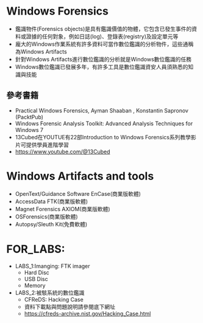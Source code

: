 # Windows Forensics
- 鑑識物件(Forensics objects)是具有鑑識價值的物體，它包含已發生事件的資料或證據的任何對象，例如日誌(log)、登錄表(registry)及設定單元等
- 龐大的Windows作業系統有許多資料可當作數位鑑識的分析物件，這些通稱為Windows Artifacts
- 針對Windows Artifacts進行數位鑑識的分析就是Windows數位鑑識的任務
- Windows數位鑑識已發展多年，有許多工具是數位鑑識資安人員須熟悉的知識與技能

## 參考書籍
- Practical Windows Forensics, Ayman Shaaban , Konstantin Sapronov (PacktPub)
- Windows Forensic Analysis Toolkit: Advanced Analysis Techniques for Windows 7
- 13Cubed在YOUTUE有22部Introduction to Windows Forensics系列教學影片可提供學員進階學習
- https://www.youtube.com/@13Cubed

# Windows Artifacts and tools
- OpenText/Guidance Software EnCase(商業版軟體)
- AccessData FTK(商業版軟體)
- Magnet Forensics AXIOM(商業版軟體)
- OSForensics(商業版軟體)
- Autopsy/Sleuth Kit(免費軟體)

# FOR_LABS:
- LABS_1:Imanging: FTK imager
  - Hard Disc
  - USB Disc
  - Memory
- LABS_2:被駭系統的數位鑑識
  - CFReDS: Hacking Case
  - 資料下載點與問題說明請參閱底下網址
  - https://cfreds-archive.nist.gov/Hacking_Case.html
